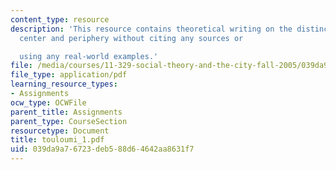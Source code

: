 ```yaml
---
content_type: resource
description: 'This resource contains theoretical writing on the distinction between
  center and periphery without citing any sources or

  using any real-world examples.'
file: /media/courses/11-329-social-theory-and-the-city-fall-2005/039da9a76723deb588d64642aa8631f7_touloumi_1.pdf
file_type: application/pdf
learning_resource_types:
- Assignments
ocw_type: OCWFile
parent_title: Assignments
parent_type: CourseSection
resourcetype: Document
title: touloumi_1.pdf
uid: 039da9a7-6723-deb5-88d6-4642aa8631f7
---
```

